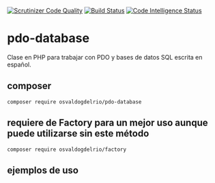 [![Scrutinizer Code Quality](https://scrutinizer-ci.com/g/OsvaldoGDelRio/pdo-database/badges/quality-score.png?b=main)](https://scrutinizer-ci.com/g/OsvaldoGDelRio/pdo-database/?branch=main)
[![Build Status](https://scrutinizer-ci.com/g/OsvaldoGDelRio/pdo-database/badges/build.png?b=main)](https://scrutinizer-ci.com/g/OsvaldoGDelRio/pdo-database/build-status/main)
[![Code Intelligence Status](https://scrutinizer-ci.com/g/OsvaldoGDelRio/pdo-database/badges/code-intelligence.svg?b=main)](https://scrutinizer-ci.com/code-intelligence)
# pdo-database
Clase en PHP para trabajar con PDO y bases de datos SQL escrita en español.

## composer
```shell
composer require osvaldogdelrio/pdo-database
```

## requiere de Factory para un mejor uso aunque puede utilizarse sin este método
```shell
composer require osvaldogdelrio/factory
```
## ejemplos de uso
```php

```